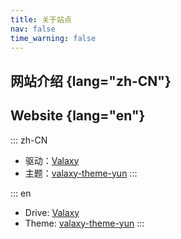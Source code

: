 ```yaml
---
title: 关于站点
nav: false
time_warning: false
---
```


## 网站介绍 {lang="zh-CN"}
## Website {lang="en"}

::: zh-CN
- 驱动：[Valaxy](https://valaxy.site/)
- 主题：[valaxy-theme-yun](https://github.com/YunYouJun/valaxy/blob/main/packages/valaxy-theme-yun/)
:::

::: en
- Drive: [Valaxy](https://valaxy.site/)
- Theme: [valaxy-theme-yun](https://github.com/YunYouJun/valaxy/blob/main/packages/valaxy-theme-yun/)
:::
